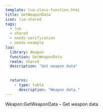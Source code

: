 ```yaml
---
template: lua-class-function.html
title: GetWeaponData
icon: lua-shared
tags:
  - lua
  - shared
  - needs-verification
  - needs-example
lua:
  library: Weapon
  function: GetWeaponData
  realm: shared
  description: "Get weapon data"
  
  
  returns:
    - type: table
      description: "Weapon data."
---
```


<div class="lua__search__keywords">
Weapon:GetWeaponData &#x2013; Get weapon data
</div>
